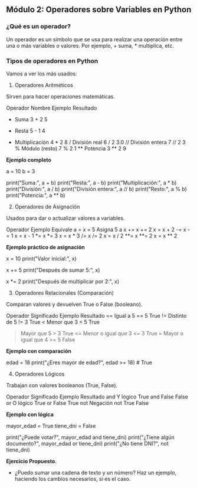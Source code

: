 ## Módulo 2: Operadores sobre Variables en Python



 ### ¿Qué es un operador?

Un operador es un símbolo que se usa para realizar una operación entre una o más variables o valores. Por ejemplo, + suma, * multiplica, etc.



### Tipos de operadores en Python

Vamos a ver los más usados:

1. Operadores Aritméticos

Sirven para hacer operaciones matemáticas.

Operador	Nombre	Ejemplo	Resultado
+	Suma	3 + 2	5
-	Resta	5 - 1	4
*	Multiplicación	4 * 2	8
/	División real	6 / 2	3.0
//	División entera	7 // 2	3
%	Módulo (resto)	7 % 2	1
**	Potencia	3 ** 2	9




**Ejemplo completo**

a = 10
b = 3

print("Suma:", a + b)
print("Resta:", a - b)
print("Multiplicación:", a * b)
print("División:", a / b)
print("División entera:", a // b)
print("Resto:", a % b)
print("Potencia:", a ** b)




2. Operadores de Asignación

Usados para dar o actualizar valores a variables.

Operador	Ejemplo	Equivale a
=	x = 5	Asigna 5 a x
+=	x += 2	x = x + 2
-=	x -= 1	x = x - 1
*=	x *= 3	x = x * 3
/=	x /= 2	x = x / 2
**=	x **= 2	x = x ** 2



 **Ejemplo práctico de asignación**

x = 10
print("Valor inicial:", x)

x += 5
print("Después de sumar 5:", x)

x *= 2
print("Después de multiplicar por 2:", x)




3. Operadores Relacionales (Comparación)

Comparan valores y devuelven True o False (booleano).

Operador	Significado	Ejemplo	Resultado
==	Igual a	5 == 5	True
!=	Distinto de	5 != 3	True
<	Menor que	3 < 5	True
>	Mayor que	5 > 3	True
<=	Menor o igual que	3 <= 3	True
>=	Mayor o igual que	4 >= 5	False




**Ejemplo con comparación**

edad = 18
print("¿Eres mayor de edad?", edad >= 18)  # True




4. Operadores Lógicos

Trabajan con valores booleanos (True, False).

Operador	Significado	Ejemplo	Resultado
and	Y lógico	True and False	False
or	O lógico	True or False	True
not	Negación	not True	False


**Ejemplo con lógica**

mayor_edad = True
tiene_dni = False

print("¿Puede votar?", mayor_edad and tiene_dni)
print("¿Tiene algún documento?", mayor_edad or tiene_dni)
print("¿No tiene DNI?", not tiene_dni)


**Ejercicio Propuesto.**

- ¿Puedo sumar una cadena de texto y un número? Haz un ejemplo, haciendo los cambios necesarios, si es el caso.

